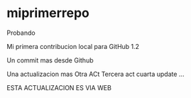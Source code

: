 # miprimerrepo
Probando


Mi primera contribucion local para GitHub 1.2


Un commit mas desde Github  


Una actualizacion mas 
Otra ACt
Tercera act
cuarta update ...


ESTA ACTUALIZACION ES VIA WEB 

